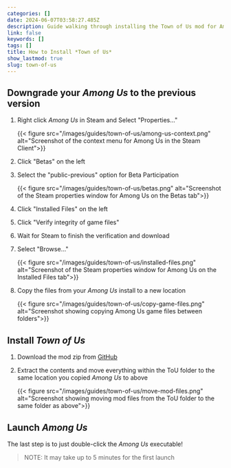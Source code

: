 ```yaml
---
categories: []
date: 2024-06-07T03:58:27.485Z
description: Guide walking through installing the Town of Us mod for Among Us
link: false
keywords: []
tags: []
title: How to Install *Town of Us*
show_lastmod: true
slug: town-of-us
---
```


## Downgrade your *Among Us* to the previous version

1. Right click *Among Us* in Steam and Select "Properties..."

   {{< figure src="/images/guides/town-of-us/among-us-context.png" alt="Screenshot of the context menu for Among Us in the Steam Client">}}

2. Click "Betas" on the left

3. Select the "public-previous" option for Beta Participation

   {{< figure src="/images/guides/town-of-us/betas.png" alt="Screenshot of the Steam properties window for Among Us on the Betas tab">}}

4. Click "Installed Files" on the left

5. Click "Verify integrity of game files"

6. Wait for Steam to finish the verification and download

7. Select "Browse..."

   {{< figure src="/images/guides/town-of-us/installed-files.png" alt="Screenshot of the Steam properties window for Among Us on the Installed Files tab">}}

8. Copy the files from your *Among Us* install to a new location

   {{< figure src="/images/guides/town-of-us/copy-game-files.png" alt="Screenshot showing copying Among Us game files between folders">}}

## Install *Town of Us*

1. Download the mod zip from [GitHub](https://github.com/eDonnes124/Town-Of-Us-R/releases/download/v5.0.4/ToU.v5.0.4.zip)

2. Extract the contents and move everything within the ToU folder to the same location you copied *Among Us* to above

   {{< figure src="/images/guides/town-of-us/move-mod-files.png" alt="Screenshot showing moving mod files from the ToU folder to the same folder as above">}}

## Launch *Among Us*

The last step is to just double-click the *Among Us* executable!

> NOTE: It may take up to 5 minutes for the first launch
